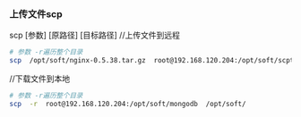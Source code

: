 ### 上传文件scp
scp [参数] [原路径] [目标路径]
//上传文件到远程
```bash
# 参数 -r遍历整个目录
scp  /opt/soft/nginx-0.5.38.tar.gz  root@192.168.120.204:/opt/soft/scptest
```
//下载文件到本地
```bash
# 参数 -r遍历整个目录
scp  -r  root@192.168.120.204:/opt/soft/mongodb  /opt/soft/
```


